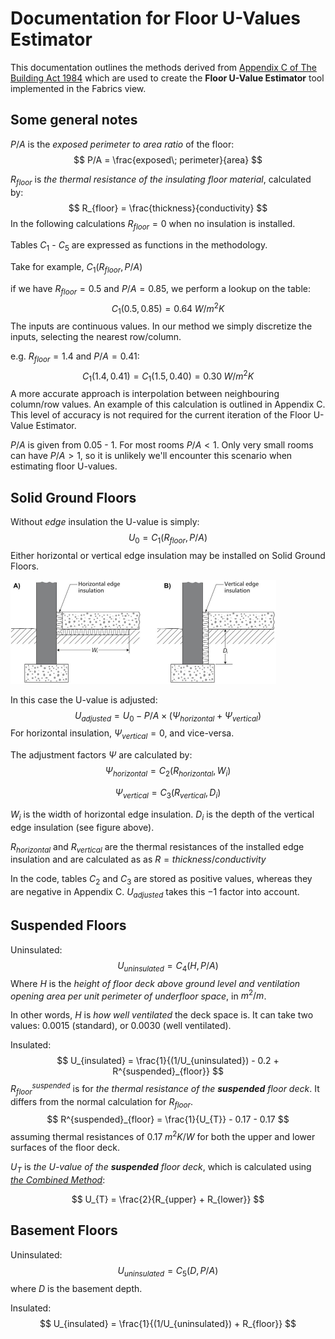 # Documentation for Floor U-Values Estimator

This documentation outlines the methods derived from [Appendix C of The Building Act 1984](https://gitlab.com/carboncoop/macquette/uploads/be22b5aa2b7106d41439b3dece5ffba6/FLOOR_U-VALUE_TABLES.pdf) which are used to create the **Floor U-Value Estimator** tool implemented in the Fabrics view.

## Some general notes

$P/A$ is the *exposed perimeter to area ratio* of the floor:
$$
P/A = \frac{exposed\; perimeter}{area}
$$

$R_{floor}$ is _the thermal resistance of the insulating floor material_, calculated by:
$$
R_{floor} = \frac{thickness}{conductivity}
$$
In the following calculations $R_{floor} = 0$ when no insulation is installed.

Tables $C_{1}$ - $C_{5}$ are expressed as functions in the methodology.

Take for example, $C_{1}(R_{floor},P/A)$

if we have $R_{floor} = 0.5$ and $P/A = 0.85$, we perform a lookup on the table:
$$
C_{1}(0.5, 0.85) = 0.64 \; W/m^2K
$$
The inputs are continuous values. In our method we simply discretize the inputs, selecting the nearest row/column.

e.g. $R_{floor} = 1.4$ and $P/A  = 0.41$:
$$
C_{1}(1.4, 0.41) = C_{1}(1.5, 0.40) = 0.30 \; W/m^2K
$$
A more accurate approach is interpolation between neighbouring column/row values. An example of this calculation is outlined in Appendix C. This level of accuracy is not required for the current iteration of the Floor U-Value Estimator.

$P/A$ is given from 0.05 - 1. For most rooms $P/A < 1$. Only very small rooms can have $P/A > 1$, so it is unlikely we'll encounter this scenario when estimating floor U-values.

## Solid Ground Floors

Without *edge* insulation the U-value is simply:
$$
U_{0} = C_{1}(R_{floor},P/A)
$$
Either horizontal or vertical edge insulation may be installed on Solid Ground Floors.

<img src="img/Solid-ground-floor-with-horizontal-A-and-vertical-B-edge-insulation-318.png" alt="Solid-ground-floor-with-horizontal-A-and-vertical-B-edge-insulation-318" style="zoom:50%;" />

In this case the U-value is adjusted:
$$
U_{adjusted} = U_{0} - P/A\times(\Psi_{horizontal} + \Psi_{vertical})
$$
For horizontal insulation, $\Psi_{vertical}=0$, and vice-versa.

The adjustment factors $\Psi$ are calculated by:
$$
\Psi_{horizontal} = C_{2}(R_{horizontal},W_{i})
$$

$$
\Psi_{vertical} = C_{3}(R_{vertical},D_{i})
$$

$W_{i}$ is the width of horizontal edge insulation. $D_{i}$ is the depth of the vertical edge insulation (see figure above).

$R_{horizontal}$ and $R_{vertical}$ are the thermal resistances of the installed edge insulation and are calculated as as $R = thickness/conductivity$

In the code, tables $C_{2}$ and $C_{3}$ are stored as positive values, whereas they are negative in Appendix C. $U_{adjusted}$ takes this $-1$  factor into account.

## Suspended Floors

Uninsulated:
$$
U_{uninsulated} = C_{4}(H,P/A)
$$
Where $H$ is the _height of floor deck above ground level and ventilation opening area per unit perimeter of underfloor space_, in $m^{2}/m$.

In other words, $H$ is _how well ventilated_ the deck space is. It can take two values: 0.0015 (standard), or 0.0030 (well ventilated).

Insulated:
$$
U_{insulated} = \frac{1}{(1/U_{uninsulated}) - 0.2 + R^{suspended}_{floor}}
$$
$R^{suspended}_{floor}$ is for _the thermal resistance of the **suspended** floor deck_. It differs from the normal calculation for $R_{floor}$.
$$
R^{suspended}_{floor} = \frac{1}{U_{T}} - 0.17 - 0.17
$$
assuming thermal resistances of $0.17 \; m^{2}K/W$ for both the upper and lower surfaces of the floor deck.

$U_{T}$ is _the U-value of the **suspended** floor deck_, which is calculated using _[the Combined Method](./combined_method.md)_:

$$
U_{T} = \frac{2}{R_{upper} + R_{lower}}
$$

## Basement Floors

Uninsulated:
$$
U_{uninsulated} = C_{5}(D, P/A)
$$
where $D$ is the basement depth.

Insulated:
$$
U_{insulated} = \frac{1}{(1/U_{uninsulated}) + R_{floor}}
$$
